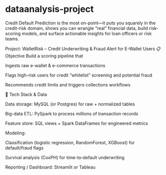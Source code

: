 # dataanalysis-project
Credit Default Prediction is the most on-point—it puts you squarely in the credit-risk domain, shows you can wrangle “real” financial data, build risk-scoring models, and surface actionable insights for loan officers or risk teams.

Project: WalletRisk – Credit Underwriting & Fraud Alert for E-Wallet Users
📋 Objective
Build a scoring pipeline that

Ingests raw e-wallet & e-commerce transactions

Flags high-risk users for credit “whitelist” screening and potential fraud

Recommends credit limits and triggers collections workflows

🔧 Tech Stack & Data

Data storage: MySQL (or Postgres) for raw + normalized tables

Big-data ETL: PySpark to process millions of transaction records

Feature store: SQL views + Spark DataFrames for engineered metrics

Modeling:

Classification (logistic regression, RandomForest, XGBoost) for default/fraud flags

Survival analysis (CoxPH) for time-to‐default underwriting

Reporting / Dashboard: Streamlit or Tableau
